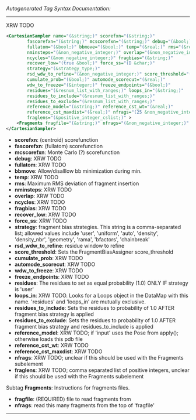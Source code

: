 <!-- THIS IS AN AUTOGENERATED FILE: Don't edit it directly, instead change the schema definition in the code itself. -->

_Autogenerated Tag Syntax Documentation:_

---
XRW TODO

```xml
<CartesianSampler name="(&string;)" scorefxn="(&string;)"
        fascorefxn="(&string;)" mcscorefxn="(&string;)" debug="(&bool;)"
        fullatom="(&bool;)" bbmove="(&bool;)" temp="(&real;)" rms="(&real;)"
        nminsteps="(&non_negative_integer;)" overlap="(&non_negative_integer;)"
        ncycles="(&non_negative_integer;)" fragbias="(&string;)"
        recover_low="(true &bool;)" force_ss="(D &char;)"
        strategy="(&strategy_type;)"
        rsd_wdw_to_refine="(&non_negative_integer;)" score_threshold="(&real;)"
        cumulate_prob="(&bool;)" automode_scorecut="(&real;)"
        wdw_to_freeze="(&integer;)" freeze_endpoints="(&bool;)"
        residues="(&resnum_list_with_ranges;)" loops_in="(&string;)"
        residues_to_include="(&resnum_list_with_ranges;)"
        residues_to_exclude="(&resnum_list_with_ranges;)"
        reference_model="(&string;)" reference_cst_wt="(&real;)"
        reference_cst_maxdist="(&real;)" nfrags="(25 &non_negative_integer;)"
        fraglens="(&positive_integer_cslist;)" >
    <Fragments fragfile="(&string;)" nfrags="(&non_negative_integer;)" />
</CartesianSampler>
```

-   **scorefxn**: (centroid) scorefunction
-   **fascorefxn**: (fullatom) scorefunction
-   **mcscorefxn**: Monte Carlo (?) scorefunction
-   **debug**: XRW TODO
-   **fullatom**: XRW TODO
-   **bbmove**: Allow/disalllow bb minimization during min.
-   **temp**: XRW TODO
-   **rms**: Maximum RMS deviation of fragment insertion
-   **nminsteps**: XRW TODO
-   **overlap**: XRW TODO
-   **ncycles**: XRW TODO
-   **fragbias**: XRW TODO
-   **recover_low**: XRW TODO
-   **force_ss**: XRW TODO
-   **strategy**: fragment bias strategies.  This string is a comma-separated list; allowed values include 'user', 'uniform', 'auto', 'density', 'density_nbr', 'geometry', 'rama', 'bfactors', 'chainbreak'
-   **rsd_wdw_to_refine**: residue window to refine
-   **score_threshold**: Sets the FragmentBiasAssigner score_threshold
-   **cumulate_prob**: XRW TODO
-   **automode_scorecut**: XRW TODO
-   **wdw_to_freeze**: XRW TODO
-   **freeze_endpoints**: XRW TODO
-   **residues**: The residues to set as equal probability (1.0) ONLY IF strategy is 'user'
-   **loops_in**: XRW TODO.  Looks for a Loops object in the DataMap with this name. 'residues' and 'loops_in' are mutually exclusive.
-   **residues_to_include**: Sets the residues to probability of 1.0 AFTER fragment bias strategy is applied
-   **residues_to_exclude**: Sets the residues to probability of 1.0 AFTER fragment bias strategy and residues_to_include is applied
-   **reference_model**: XRW TODO; if 'input' uses the Pose from apply(); otherwise loads this pdb file
-   **reference_cst_wt**: XRW TODO
-   **reference_cst_maxdist**: XRW TODO
-   **nfrags**: XRW TODO; unclear if this should be used with the Fragments subelement
-   **fraglens**: XRW TODO; comma separated list of positive integers, unclear if this should be used with the Fragments subelement


Subtag **Fragments**:   Instructions for fragments files.

-   **fragfile**: (REQUIRED) file to read fragments from
-   **nfrags**: read this many fragments from the top of 'fragfile'

---
